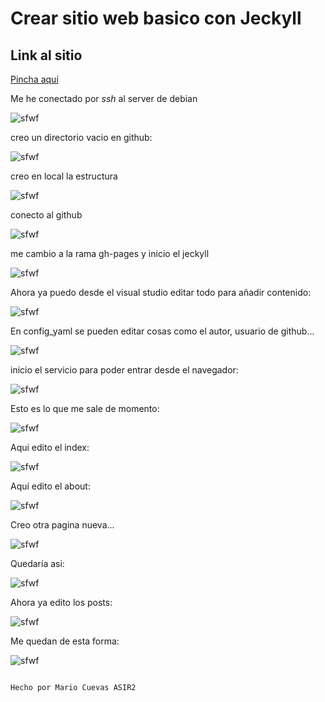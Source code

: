 # Crear sitio web basico con Jeckyll 

## Link al sitio
[Pincha aquí](https://mariocuee38.github.io/minima/)

Me he conectado por _ssh_ al server de debian

![sfwf](img/j_1.PNG)

creo un directorio vacio en github:

![sfwf](img/j_2.PNG)

creo en local la estructura

![sfwf](img/j_3.PNG)

conecto al github

![sfwf](img/j_4.PNG)

me cambio a la rama gh-pages y inicio el jeckyll

![sfwf](img/j_5.PNG)

Ahora ya puedo desde el visual studio editar todo para añadir contenido:

![sfwf](img/j_6.PNG)

En config_yaml se pueden editar cosas como el autor, usuario de github...

![sfwf](img/j_6.1.PNG)

inicio el servicio para poder entrar desde el navegador:

![sfwf](img/j_7.PNG)

Esto es lo que me sale de momento:

![sfwf](img/j_8.PNG)

Aqui edito el index:

![sfwf](img/j_8.1.PNG)

Aquí edito el about:

![sfwf](img/j_9.PNG)

Creo otra pagina nueva...

![sfwf](img/j_10.PNG)

Quedaría asi:

![sfwf](img/j_10.1.PNG)

Ahora ya edito los posts:

![sfwf](img/j_11.PNG)

Me quedan de esta forma:

![sfwf](img/j_12.PNG)


                                                                                                                                                                        Hecho por Mario Cuevas ASIR2